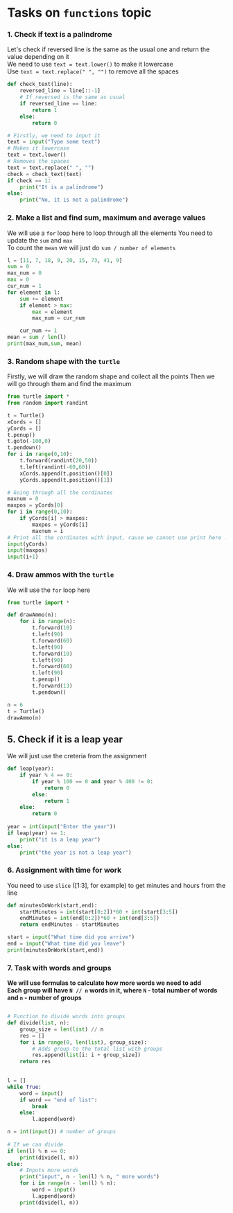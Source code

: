 # Tasks on `functions` topic  
### 1. Check if text is a palindrome  
Let's check if reversed line is the same as the usual one and return the value depending on it  
We need to use `text = text.lower()` to make it lowercase  
Use `text = text.replace(" ", "")` to remove all the spaces  
  

```python
def check_text(line):
    reversed_line = line[::-1]
    # If reversed is the same as usual
    if reversed_line == line:
        return 1
    else:
        return 0

# Firstly, we need to input it
text = input("Type some text")
# Makes it lowercase
text = text.lower()
# Removes the spaces
text = text.replace(" ", "")
check = check_text(text)
if check == 1:
    print("It is a palindrome")
else:
    print("No, it is not a palindrome")
```  
### 2. Make a list and find sum, maximum and average values  
We will use a `for` loop here to loop through all the elements
You need to update the `sum` and `max`  
To count the `mean` we will just do `sum / number of elements`
```python
l = [11, 7, 18, 9, 20, 15, 73, 41, 9]
sum = 0
max_num = 0
max = 0
cur_num = 1
for element in l:
    sum += element
    if element > max:
        max = element
        max_num = cur_num

    cur_num += 1
mean = sum / len(l)
print(max_num,sum, mean)
```  
### 3. Random shape with the `turtle`  
Firstly, we will draw the random shape and collect all the points 
Then we will go through them and find the maximum  

```python
from turtle import *
from random import randint

t = Turtle()
xCords = []
yCords = []
t.penup()
t.goto(-100,0)
t.pendown()
for i in range(0,10):
    t.forward(randint(20,50))
    t.left(randint(-60,60))
    xCords.append(t.position()[0])
    yCords.append(t.position()[1])

# Going through all the cordinates
maxnum = 0
maxpos = yCords[0]
for i in range(0,10):
    if yCords[i] > maxpos:
        maxpos = yCords[i]
        maxnum = i
# Print all the cordinates with input, cause we cannot use print here :(
input(yCords)
input(maxpos)
input(i+1)
```  
### 4. Draw ammos with the `turtle`  
We will use the `for` loop here
```python
from turtle import *

def drawAmmo(n):
    for i in range(n):
        t.forward(10)
        t.left(90)
        t.forward(60)
        t.left(90)
        t.forward(10)
        t.left(90)
        t.forward(60)
        t.left(90)
        t.penup()
        t.forward(13)
        t.pendown()

n = 6
t = Turtle()
drawAmmo(n)
```  
## 5. Check if it is a leap year 
We will just use the creteria from the assignment  

```python
def leap(year):
    if year % 4 == 0:
        if year % 100 == 0 and year % 400 != 0:
            return 0
        else:
            return 1
    else:
        return 0
        
year = int(input("Enter the year"))
if leap(year) == 1:
    print("it is a leap year")
else:
    print("the year is not a leap year")
```  
### 6. Assignment with time for work  
You need to use `slice` ([1:3], for example) to get minutes and hours from the line  

```python
def minutesOnWork(start,end):
    startMinutes = int(start[0:2])*60 + int(start[3:5])
    endMinutes = int(end[0:2])*60 + int(end[3:5])
    return endMinutes - startMinutes

start = input("What time did you arrive")
end = input("What time did you leave")
print(minutesOnWork(start,end))
```  

### 7. Task with words and groups  
**We will use formulas to calculate how more words we need to add**  
**Each group will have `N // n` words in it, where `N` - total number of words and `n` - number of groups**
```python

# Function to divide words into groups
def divide(list, n):
    group_size = len(list) // n
    res = []
    for i in range(0, len(list), group_size):
        # Adds group to the total list with groups
        res.append(list[i: i + group_size])
    return res
    

l = []
while True:
    word = input()
    if word == "end of list":
        break
    else:
        l.append(word)

n = int(input()) # number of groups
    
# If we can divide
if len(l) % n == 0: 
    print(divide(l, n))
else:
    # Inputs more words
    print("input", n - len(l) % n, " more words")
    for i in range(n - len(l) % n):
        word = input()
        l.append(word)
    print(divide(l, n))
    

```